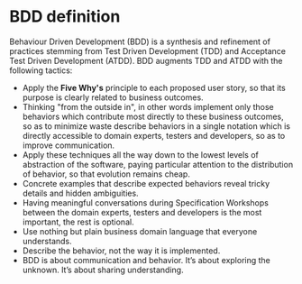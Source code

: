 # BDD definition

Behaviour Driven Development (BDD) is a synthesis and refinement of practices stemming from Test Driven Development (TDD) and Acceptance Test Driven Development (ATDD). BDD augments TDD and ATDD with the following tactics:

* Apply the **Five Why's** principle to each proposed user story, so that its purpose is clearly related to business outcomes.
* Thinking "from the outside in", in other words implement only those behaviors which contribute most directly to these business outcomes, so as to minimize waste
describe behaviors in a single notation which is directly accessible to domain experts, testers and developers, so as to improve communication.
* Apply these techniques all the way down to the lowest levels of abstraction of the software, paying particular attention to the distribution of behavior, so that evolution remains cheap.
* Concrete examples that describe expected behaviors reveal tricky details and hidden ambiguities.
* Having meaningful conversations during Specification Workshops between the domain experts, testers and developers is the most important, the rest is optional.
* Use nothing but plain business domain language that everyone understands.
* Describe the behavior, not the way it is implemented.
* BDD is about communication and behavior. It’s about exploring the unknown. It’s about sharing understanding.

